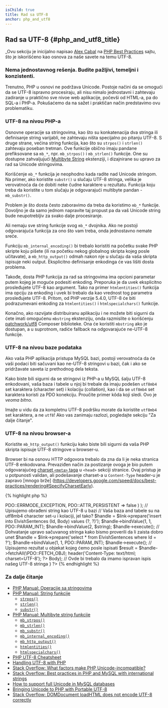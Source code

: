```yaml
---
isChild: true
title: Rad sa UTF-8
anchor: php_and_utf8
---
```


## Rad sa UTF-8 {#php_and_utf8_title}

_Ovu sekciju je inicijalno napisao [Alex Cabal](https://alexcabal.com/) na
[PHP Best Practices](https://phpbestpractices.org/#utf-8) sajtu, što je iskorišćeno kao osnova
za naše savete na temu UTF-8.

### Nema jednostavnog rešenja. Budite pažljivi, temeljni i konzistenti.

Trenutno, PHP u osnovi ne podržava Unicode. Postoje načini da se omogući da se UTF-8 ispravno
procesiraju, ali nisu nimalo jednostavni i zahtevaju zadiranje u praktično sve nivoe web aplikacije,
počevši od HTML-a, pa do SQL-a i PHP-a. Pokušaćemo da na sažet i praktičan način predstavimo ovu problematiku.

### UTF-8 na nivou PHP-a

Osnovne operacije sa stringovima, kao što su konkatenacija dva stringa ili definisanje string varijabli,
ne zahtevaju ništa specijalno po pitanju UTF-8. S druge strane, većina string funkcija, kao što su
`strpos()` i `strlen()` zahtevaju poseban tretman. Ove funkcije obično imaju pandane prefiksovane sa `mb_*`,
npr. `mb_strpos()` i `mb_strlen()` funkcije. One su dostupne zahvaljujući [Multibyte String] ekstenziji,
i dizajnirane su upravo za rad sa Unicode stringovima.

Korišćenje `mb_*` funkcija je neophodno kada radite nad Unicode stringom. Na primer, ako koristite `substr()`
u slučaju UTF-8 stringa, velika je verovatnoća da će dobiti neke čudne karaktere u rezultatu. Funkcija koju
treba da koristite u tom slučaju je odgovarajući multibyte pandan - `mb_substr()`.

Problem je što dosta često zaboravimo da treba da koristimo `mb_*` funkcije. Dovoljno je da samo jednom
napravite taj propust pa da vaš Unicode string bude neupotrebljiv za svako dalje procesiranje.

Ali nemaju sve string funkcije svog `mb_*` dvojnika. Ako ne postoji odgovarajuća funkcija za ono što vam treba,
onda jednostavno nemate sreće.

Funkciju `mb_internal_encoding()` bi trebalo koristiti na početku svake PHP skripte koju pišete
(ili na početku nekog globalnog skripta kojeg posle učitavate), a `mb_http_output()` odmah nakon
nje u slučaju da vaša skripta ispisuje neki output. Eksplicitno definisanje enkodinga će vas lišiti dosta problema.

Takođe, dosta PHP funkcija za rad sa stringovima ima opcioni parametar putem kojeg je moguće podesiti enkoding.
Preporuka je da uvek eksplicitno prosleđujete UTF-8 kao argument. Tako na primer `htmlentities()` funkcija
ima opciju za enkoding i uvek bi trebalo da kao vrednost tog parametra prosleđujete UTF-8. Pritom, od PHP verzije
5.4.0, UTF-8 će biti podrazumevani enkoding za `htmlentities()` i `htmlspecialchars()` funkcije.

Konačno, ako razvijate distribuiranu aplikaciju i ne možete biti sigurni da ćete imati omogućenu `mbstring` ekstenziju,
onda razmislite o korišćenju [patchwork/utf8] Composer biblioteke. Ona će koristiti `mbstring` ako je dostupan,
a u suprotnom, radiće fallback na odgovarajuće ne-UTF-8 funkcije.

[Multibyte String]: http://php.net/book.mbstring
[patchwork/utf8]: https://packagist.org/packages/patchwork/utf8

### UTF-8 na nivou baze podataka

Ako vaša PHP aplikacija pristupa MySQL bazi, postoji verovatnoća da će vaši podaci biti sačuvani kao
ne-UTF-8 stringovi u bazi, čak i ako se pridržavate saveta iz prethodnog dela teksta.

Kako biste bili sigurni da se stringovi iz PHP-a u MySQL šalju UTF-8 enkodovani, vaša baza i tabele
u njoj bi trebale da imaju podešen `utf8mb4` set karaktera (character set) i kolaciju (collation),
kao i da se  `utf8mb4` set karaktera koristi za PDO konekciju. Proučite primer kôda koji sledi. Ovo
je _veoma bitno_.

Imajte u vidu da za kompletnu UTF-8 podršku morate da koristite `utf8mb4` set karaktera, a ne `utf8`!
Ako vas zanimaju razlozi, pogledajte sekciju "Za dalje čitanje".

### UTF-8 na nivou browser-a

Koristite `mb_http_output()` funkciju kako biste bili sigurni da vaša PHP skripta ispisuje UTF-8
stringove u browser-u.

Browser bi na osnovu HTTP odgovora trebalo da zna da li je neka stranica UTF-8 enkodovana. Prevaziđen
način za postizanje ovoga je bio putem odgovarajućeg [charset `<meta>` taga](http://htmlpurifier.org/docs/enduser-utf8.html)
u `<head>` sekciji stranice. Ovaj pristup je u potpunosti validan, ali podešavanje charset-a u
`Content-Type` header-u je zapravo [mnogo brže] (https://developers.google.com/speed/docs/best-practices/rendering#SpecifyCharsetEarly).

{% highlight php %}
<?php
// Saopštimo PHP-u da koristimo UTF-8 stringove u celoj skripti
mb_internal_encoding('UTF-8');

// Saopštimo PHP-u da ispisujemo UTF-8 browser-u
mb_http_output('UTF-8');

// Naš UTF-8 testni string
$string = 'Êl síla erin lû e-govaned vîn.';

// Obrada stringa putem multibyte funkcije
// Primetite da "sečemo" string baš na ne-ASCII karakteru
$string = mb_substr($string, 0, 15);

// Otvaramo konekciju sa bazom kako bismo uneli obrađeni string
// Za više informacija pogledajte PDO primer u ovom dokumentu
// Primetite `charset=utf8mb4` u okviru Data Source Name-a (DSN)
$link = new PDO(
    'mysql:host=hostname;dbname=baza;charset=utf8mb4',
    'username',
    'password',
    array(
        PDO::ATTR_ERRMODE => PDO::ERRMODE_EXCEPTION,
        PDO::ATTR_PERSISTENT => false
    )
);

// Upisujemo obrađeni string kao UTF-8 u bazi
// Vaša baza and tabele su na utf8mb4 character set-u i kolaciji, jel tako?
$handle = $link->prepare('insert into ElvishSentences (Id, Body) values (?, ?)');
$handle->bindValue(1, 1, PDO::PARAM_INT);
$handle->bindValue(2, $string);
$handle->execute();

// Dohvatanje upravo sačuvanog stringa kako bismo proverili da li zaista dobro unet
$handle = $link->prepare('select * from ElvishSentences where Id = ?');
$handle->bindValue(1, 1, PDO::PARAM_INT);
$handle->execute();

// Upisujemo rezultat u objekat kojeg ćemo posle ispisati
$result = $handle->fetchAll(\PDO::FETCH_OBJ);

header('Content-Type: text/html; charset=UTF-8');
?><!doctype html>
<html>
    <head>
        <meta charset="UTF-8">
        <title>UTF-8 test page</title>
    </head>
    <body>
        <?php
        foreach($result as $row){
            print($row->Body);  // Ovde bi trebalo da imamo ispravan ispis našeg UTF-8 stringa
        }
        ?>
    </body>
</html>
{% endhighlight %}

### Za dalje čitanje

* [PHP Manual: Operacije sa stringovima](http://php.net/language.operators.string)
* [PHP Manual: String funkcije](http://php.net/ref.strings)
    * [`strpos()`](http://php.net/function.strpos)
    * [`strlen()`](http://php.net/function.strlen)
    * [`substr()`](http://php.net/function.substr)
* [PHP Manual: Multibyte string funkcije](http://php.net/ref.mbstring)
    * [`mb_strpos()`](http://php.net/function.mb-strpos)
    * [`mb_strlen()`](http://php.net/function.mb-strlen)
    * [`mb_substr()`](http://php.net/function.mb-substr)
    * [`mb_internal_encoding()`](http://php.net/function.mb-internal-encoding)
    * [`mb_http_output()`](http://php.net/function.mb-http-output)
    * [`htmlentities()`](http://php.net/function.htmlentities)
    * [`htmlspecialchars()`](http://php.net/function.htmlspecialchars)
* [PHP UTF-8 Cheatsheet](http://blog.loftdigital.com/blog/php-utf-8-cheatsheet)
* [Handling UTF-8 with PHP](http://www.phpwact.org/php/i18n/utf-8)
* [Stack Overflow: What factors make PHP Unicode-incompatible?](http://stackoverflow.com/questions/571694/what-factors-make-php-unicode-incompatible)
* [Stack Overflow: Best practices in PHP and MySQL with international strings](http://stackoverflow.com/questions/140728/best-practices-in-php-and-mysql-with-international-strings)
* [How to support full Unicode in MySQL databases](http://mathiasbynens.be/notes/mysql-utf8mb4)
* [Bringing Unicode to PHP with Portable UTF-8](http://www.sitepoint.com/bringing-unicode-to-php-with-portable-utf8/)
* [Stack Overflow: DOMDocument loadHTML does not encode UTF-8 correctly](http://stackoverflow.com/questions/8218230/php-domdocument-loadhtml-not-encoding-utf-8-correctly)
